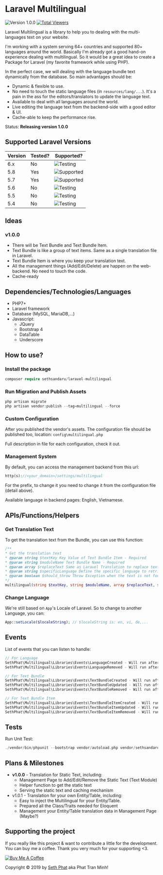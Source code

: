 # Laravel Multilingual
![Version 1.0.0](https://img.shields.io/badge/version-1.0.0-green) 
[![Total Viewers](http://hits.dwyl.io/sethsandaru/laravel-multilingual.svg)](http://hits.dwyl.io/sethsandaru/laravel-multilingual)

Laravel Multilingual is a library to help you to dealing with the multi-languages text on your website.

I'm working with a system serving 64+ countries and supported 80+ languages around the world. Basically I'm already got a good hand-on experience
dealing with multilingual. So it would be a great idea to create a Package for Laravel (my favorite framework while using PHP).

In the perfect case, we will dealing with the language bundle text dynamically from the database. So main advantages should be:   
- Dynamic & flexible to use.
- No need to touch the static language files (in `resources/lang/...`). It's a pain in the ass for the editors/translators to update the language text.
- Available to deal with all languages around the world.
- Live editing the language text from the backend-side with a good editor & UI.
- Cache-able to keep the performance rise.

Status: **Releasing version 1.0.0**

## Supported Laravel Versions
| Version | Tested? | Supported? |
|---------|---------|------------|
| 6.x     | No      | ![Testing](https://img.shields.io/badge/supported-testing-yellow)           |
| 5.8     | Yes     | ![Supported](https://img.shields.io/badge/supported-yes-green)        |
| 5.7     | Yes     | ![Supported](https://img.shields.io/badge/supported-yes-green)        |
| 5.6     | No      | ![Testing](https://img.shields.io/badge/supported-testing-yellow)           |
| 5.5     | No      | ![Testing](https://img.shields.io/badge/supported-testing-yellow)           |
| 5.4     | No      | ![Testing](https://img.shields.io/badge/supported-testing-yellow)           |

## Ideas

### v1.0.0
- There will be Text Bundle and Text Bundle Item.
- Text Bundle is like a group of text items. Same as a single translation file in Laravel.
- Text Bundle Item is where you keep your translation text.
- All the management things (Add/Edit/Delete) are happen on the web-backend. No need to touch the code.
- Cache-ready

## Dependencies/Technologies/Languages
- PHP7+
- Laravel framework
- Database (MySQL, MariaDB,...)
- Javascript:
    - JQuery
    - Bootstrap 4
    - DataTable
    - Underscore

## How to use?
### Install the package
```php
composer require sethsandaru/laravel-multilingual
```
### Run Migration and Publish Assets
```php
php artisan migrate
php artisan vendor:publish --tag=multilingual --force
```

### Custom Configuration
After you published the vendor's assets. The configuration file should be published too, location: `config\multilingual.php`

Full description in file for each configuration, check it out.

### Management System
By default, you can access the management backend from this url:  
```php
http(s)://<your_domain>/settings/multilingual
```

For the prefix, to change it you need to change it from the configuration file (detail above).

Available language in backend pages: English, Vietnamese.

## APIs/Functions/Helpers

### Get Translation Text
To get the translation text from the Bundle, you can use this function:   
```php
/**
* Get the translation text
* @param string $textKey Key Value of Text Bundle Item - Required
* @param string $moduleName Text Bundle Name - Required
* @param array $replaceText Same as Laravel Translation to replace text (My name is :name => ['name' => 'Seth Phat']) - Default: []
* @param string $specificLanguage Define the specific language to retrieve - Default: App::getLocale() - Current language
* @param boolean $should_throw Throw Exception when the text is not found or not. Default: false
*/
multilingual(string $textKey, string $moduleName, array $replaceText, string $specificLanguage, boolean $shouldThrow)
```

### Change Language
We're still based on `App`'s Locale of Laravel. So to change to another Language, you can:   
```php
App::setLocale($localeString); // $localeString is: en, vi, de,...
```

## Events
List of events that you can listen to handle:   
```php
// For Language
SethPhat\Multilingual\Libraries\Events\LanguageCreated - Will run after inserted a new language into database
SethPhat\Multilingual\Libraries\Events\LanguageRemoved - Will run after a language has been deleted

// For Text Bundle
SethPhat\Multilingual\Libraries\Events\TextBundleCreated - Will run after a text bundle has been created
SethPhat\Multilingual\Libraries\Events\TextBundleUpdated - Will run after a text bundle has been updated
SethPhat\Multilingual\Libraries\Events\TextBundleRemoved - Will run after a text bundle has been deleted

// For Text Bundle Item
SethPhat\Multilingual\Libraries\Events\TextBundleItemCreated - Will run after a text bundle item has been created
SethPhat\Multilingual\Libraries\Events\TextBundleItemUpdated - Will run after a text bundle item has been updated
SethPhat\Multilingual\Libraries\Events\TextBundleItemRemoved - Will run after a text bundle item has been deleted
```
## Tests
Run Unit Test:
```php
./vendor/bin/phpunit --bootstrap vendor/autoload.php vendor/sethsandaru/laravel-multilingual/
```

## Plans & Milestones
- **v1.0.0** - Translation for Static Text, including:
    - Management Page to Add/Edit/Remove the Static Text (Text Module)
    - Helper function to get the static text 
    - Serving the static text and caching mechanism
- v1.0.1 - Translation for your own Entity/Table, including:
    - Easy to inject the Multilingual for your Entity/Table.
    - Prepared all the Class/Traits needed for Eloquent
    - Management your Entity/Table translation data in Management Page (Maybe?)

## Supporting the project
If you really like this project & want to contribute a little for the development. You can buy me a coffee. Thank you very much for your supporting <3.

<a href="https://www.buymeacoffee.com/xKOM9NB8p" target="_blank"><img src="https://www.buymeacoffee.com/assets/img/custom_images/orange_img.png" alt="Buy Me A Coffee" style="height: auto !important;width: auto !important;" ></a>

Copyright &copy; 2019 by [Seth Phat](https://sethphat.com) aka Phat Tran Minh!